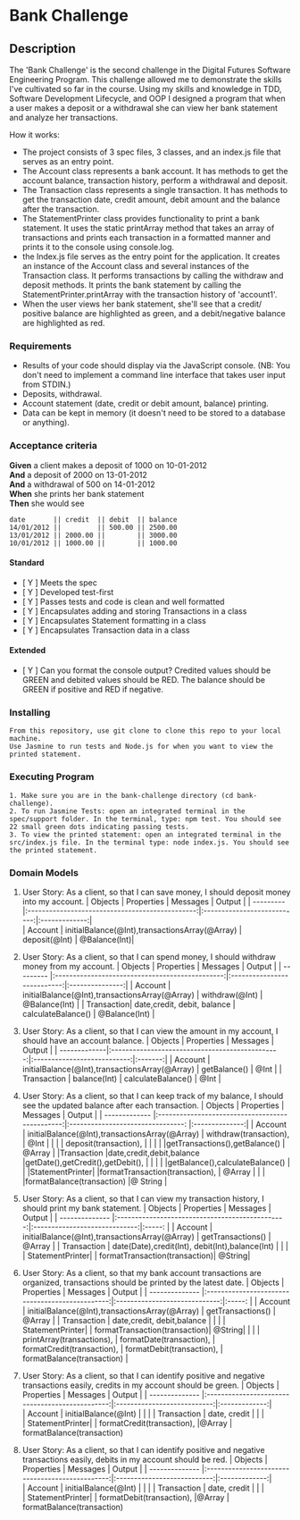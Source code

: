 # Bank Challenge 

## Description

The 'Bank Challenge' is the second challenge in the Digital Futures Software Engineering Program. This challenge allowed me to demonstrate the skills I've cultivated so far in the course. Using my skills and knowledge in TDD, Software Development Lifecycle, and OOP I designed a program that when a user makes a deposit or a withdrawal she can view her bank statement and analyze her transactions. 

How it works:
* The project consists of 3 spec files, 3 classes, and an index.js file that serves as an entry point.
* The Account class represents a bank account. It has methods to get the account balance, transaction history, perform a withdrawal and deposit.
* The Transaction class represents a single transaction. It has methods to get the transaction date, credit amount, debit amount and the balance after the transaction.
* The StatementPrinter class provides functionality to print a bank statement. It uses the static printArray method that takes an array of transactions and prints each transaction in a formatted manner and prints it to the console using console.log.
* the Index.js file serves as the entry point for the application. It creates an instance of the Account class and several instances of the Transaction class. It performs transactions by calling the withdraw and deposit methods. It prints the bank statement by calling the StatementPrinter.printArray with the transaction history of 'account1'. 
* When the user views her bank statement, she'll see that a credit/ positive balance are highlighted as green, and a debit/negative balance are highlighted as red. 


### Requirements

* Results of your code should display via the JavaScript console.  (NB: You don't need to implement a command line interface that takes user input from STDIN.)
* Deposits, withdrawal.
* Account statement (date, credit or debit amount, balance) printing.
* Data can be kept in memory (it doesn't need to be stored to a database or anything).

### Acceptance criteria

**Given** a client makes a deposit of 1000 on 10-01-2012  
**And** a deposit of 2000 on 13-01-2012  
**And** a withdrawal of 500 on 14-01-2012  
**When** she prints her bank statement  
**Then** she would see

```
date       || credit  || debit  || balance
14/01/2012 ||         || 500.00 || 2500.00
13/01/2012 || 2000.00 ||        || 3000.00
10/01/2012 || 1000.00 ||        || 1000.00
```


#### Standard
- [ Y ] Meets the spec
- [ Y ] Developed test-first
- [ Y ] Passes tests and code is clean and well formatted
- [ Y ] Encapsulates adding and storing Transactions in a class
- [ Y ] Encapsulates Statement formatting in a class
- [ Y ] Encapsulates Transaction data in a class

#### Extended
- [ Y ] Can you format the console output?  Credited values should be GREEN and debited values should be RED.  The balance should be GREEN if positive and RED if negative.

### Installing

```
From this repository, use git clone to clone this repo to your local machine. 
Use Jasmine to run tests and Node.js for when you want to view the printed statement.

```

### Executing Program

```
1. Make sure you are in the bank-challenge directory (cd bank-challenge).
2. To run Jasmine Tests: open an integrated terminal in the spec/support folder. In the terminal, type: npm test. You should see 22 small green dots indicating passing tests.
3. To view the printed statement: open an integrated terminal in the src/index.js file. In the terminal type: node index.js. You should see the printed statement. 

```

### Domain Models


1. User Story: As a client, so that I can save money, I should deposit money into my account.
|  Objects	 |     Properties	                               |       Messages	             | Output        | 
|  --------- |:-----------------------------------------------:|:---------------------------:|:-------------:|   
|   Account  |  initialBalance(@Int),transactionsArray(@Array) |  deposit(@Int)              |  @Balance(Int)|

2. User Story: As a client, so that I can spend money, I should withdraw money from my account.
|  Objects	 |     Properties	                               |       Messages	             | Output          |
|  --------- |:-----------------------------------------------:|:---------------------------:|:---------------:|
|   Account  |  initialBalance(@Int),transactionsArray(@Array) |  withdraw(@Int)             |  @Balance(Int)  |
| Transaction| date,credit, debit, balance                     | calculateBalance()          | @Balance(Int)   |

3. User Story: As a client, so that I can view the amount in my account, I should have an account balance.
|  Objects	    |     Properties	                              |       Messages	            | Output  |
|  -------------|:-----------------------------------------------:|:---------------------------:|:-------:|
|   Account     | initialBalance(@Int),transactionsArray(@Array)  |  getBalance()               |  @Int   |
|   Transaction | balance(Int)                                    | calculateBalance()          |  @Int   |

4. User Story: As a client, so that I can keep track of my balance, I should see the updated balance after each transaction.
|  Objects	     |     Properties	                               |       Messages	                    | Output         |
|  ------------- |:-----------------------------------------------:|:--------------------------------:  |:--------------:|
| Account        |  initialBalance(@Int),transactionsArray(@Array) |  withdraw(transaction),            | @Int           |
|                |                                                 |  deposit(transaction),             |                |
|                |                                                 |getTransactions(),getBalance()      | @Array         |
|Transaction     |date,credit,debit,balance                        |getDate(),getCredit(),getDebit(),   |                |
|                |                                                 |getBalance(),calculateBalance()     |                |
|StatementPrinter|                                                 |formatTransaction(transaction),     | @Array         |
|                |                                                 |formatBalance(transaction)          |@ String        |

5. User Story: As a client, so that I can view my transaction history, I should print my bank statement.
|  Objects	      |     Properties	                                |       Messages	            | Output |
|  -------------- |:-----------------------------------------------:|:-----------------------------:|:-----: |
|   Account       |  initialBalance(@Int),transactionsArray(@Array) |  getTransactions()            | @Array | 
|   Transaction   | date(Date),credit(Int), debit(Int),balance(Int) |                               |        |
| StatementPrinter|                                                 | formatTransaction(transaction)| @String|


6. User Story: As a client, so that my bank account transactions are organized, transactions should be printed by the latest date.
|  Objects	      |     Properties	                                |       Messages	            | Output |
|  -------------- |:-----------------------------------------------:|:-----------------------------:|:-----: |
|   Account       |  initialBalance(@Int),transactionsArray(@Array) |  getTransactions()            | @Array | 
|   Transaction   | date,credit, debit,balance                      |                               |        |
| StatementPrinter|                                                 | formatTransaction(transaction)| @String|
|                 |                                                 | printArray(transactions),     |
                                                                      formatDate(transaction),      |
                                                                      formatCredit(transaction),    |
                                                                      formatDebit(transaction),     |
                                                                      formatBalance(transaction)    |

7. User Story: As a client, so that I can identify positive and negative transactions easily, credits in my account should be green.
|  Objects	      |     Properties	                                |       Messages	          | Output        | 
|  -------------- |:-----------------------------------------------:|:---------------------------:|:-------------:|   
|   Account       |  initialBalance(@Int)                           |                             |               |
| Transaction     |  date, credit                                   |                             |               |   
| StatementPrinter|                                                 | formatCredit(transaction),  |@Array         |
                                                                     formatBalance(transaction)

8. User Story: As a client, so that I can identify positive and negative transactions easily, debits in my account should be red.
|  Objects	      |     Properties	                                |       Messages	          | Output        | 
|  -------------- |:-----------------------------------------------:|:---------------------------:|:-------------:|   
|   Account       |  initialBalance(@Int)                           |                             |               |
| Transaction     |  date, credit                                   |                             |               |   
| StatementPrinter|                                                 | formatDebit(transaction),   |@Array         |
                                                                      formatBalance(transaction)